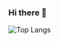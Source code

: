 ### Hi there 👋

![Top Langs](https://github-readme-stats.vercel.app/api/top-langs/?username=FranckyU&layout=compact)
